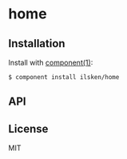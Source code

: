 
# home

  

## Installation

  Install with [component(1)](http://component.io):

    $ component install ilsken/home

## API



## License

  MIT
